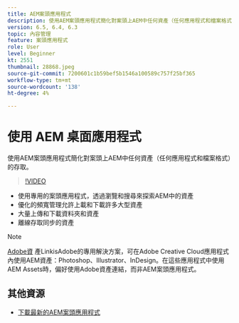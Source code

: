 ```yaml
---
title: AEM案頭應用程式
description: 使用AEM案頭應用程式簡化對案頭上AEM中任何資產（任何應用程式和檔案格式）的存取。
version: 6.5, 6.4, 6.3
topic: 內容管理
feature: 案頭應用程式
role: User
level: Beginner
kt: 2551
thumbnail: 28868.jpeg
source-git-commit: 7200601c1b59bef5b1546a100589c757f25bf365
workflow-type: tm+mt
source-wordcount: '138'
ht-degree: 4%

---
```



# 使用 AEM 桌面應用程式

使用AEM案頭應用程式簡化對案頭上AEM中任何資產（任何應用程式和檔案格式）的存取。

>[!VIDEO](https://video.tv.adobe.com/v/28868/?quality=12&learn=on)

+ 使用專用的案頭應用程式，透過瀏覽和搜尋來探索AEM中的資產
+ 優化的頻寬管理允許上載和下載許多大型資產
+ 大量上傳和下載資料夾和資產
+ 離線存取同步的資產

>[!NOTE]
>
> [Adobe資](./adobe-asset-link.md) 產LinkisAdobe的專用解決方案，可在Adobe Creative Cloud應用程式內使用AEM資產：Photoshop、Illustrator、InDesign。在這些應用程式中使用AEM Assets時，偏好使用Adobe資產連結，而非AEM案頭應用程式。

## 其他資源

+ [下載最新的AEM案頭應用程式](https://experienceleague.adobe.com/docs/experience-manager-desktop-app/using/release-notes.html)

